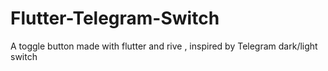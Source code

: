 # Flutter-Telegram-Switch
A toggle button made with flutter and rive , inspired by Telegram dark/light switch

